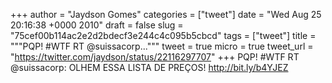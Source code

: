 
+++
author = "Jaydson Gomes"
categories = ["tweet"]
date = "Wed Aug 25 20:16:38 +0000 2010"
draft = false
slug = "75cef00b114ac2e2d2bdecf3e244c4c095b5cbcd"
tags = ["tweet"]
title = """PQP!  #WTF RT @suissacorp..."""
tweet = true
micro = true
tweet_url = "https://twitter.com/jaydson/status/22116297707"
+++
PQP!  #WTF RT @suissacorp: OLHEM ESSA LISTA DE PREÇOS! http://bit.ly/b4YJEZ
